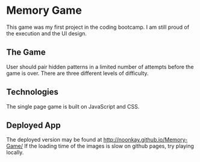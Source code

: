 # Memory Game
This game was my first project in the coding bootcamp. I am still proud of the execution and the UI design.

## The Game
User should pair hidden patterns in a limited number of attempts before the game is over. There are three different levels of difficulty.

## Technologies
The single page game is built on JavaScript and CSS.  

## Deployed App
The deployed version may be found at http://noonkay.github.io/Memory-Game/
If the loading time of the images is slow on github pages, try playing locally.
